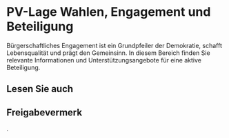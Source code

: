 # PV-Lage Wahlen, Engagement und Beteiligung

Bürgerschaftliches Engagement ist ein Grundpfeiler der Demokratie, schafft Lebensqualität und prägt den Gemeinsinn. In diesem Bereich finden Sie relevante Informationen und Unterstützungsangebote für eine aktive Beteiligung.

## Lesen Sie auch

## Freigabevermerk

.
